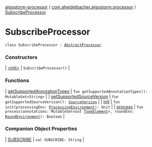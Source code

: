 [algostorm-processor](../../index.md) / [com.aheidelbacher.algostorm.processor](../index.md) / [SubscribeProcessor](.)

# SubscribeProcessor

`class SubscribeProcessor : `[`AbstractProcessor`](http://docs.oracle.com/javase/6/docs/api/javax/annotation/processing/AbstractProcessor.html)

### Constructors

| [&lt;init&gt;](-init-.md) | `SubscribeProcessor()` |

### Functions

| [getSupportedAnnotationTypes](get-supported-annotation-types.md) | `fun getSupportedAnnotationTypes(): MutableSet<String>` |
| [getSupportedSourceVersion](get-supported-source-version.md) | `fun getSupportedSourceVersion(): `[`SourceVersion`](http://docs.oracle.com/javase/6/docs/api/javax/lang/model/SourceVersion.html) |
| [init](init.md) | `fun init(processingEnv: `[`ProcessingEnvironment`](http://docs.oracle.com/javase/6/docs/api/javax/annotation/processing/ProcessingEnvironment.html)`): Unit` |
| [process](process.md) | `fun process(annotations: MutableSet<out `[`TypeElement`](http://docs.oracle.com/javase/6/docs/api/javax/lang/model/element/TypeElement.html)`>, roundEnv: `[`RoundEnvironment`](http://docs.oracle.com/javase/6/docs/api/javax/annotation/processing/RoundEnvironment.html)`): Boolean` |

### Companion Object Properties

| [SUBSCRIBE](-s-u-b-s-c-r-i-b-e.md) | `val SUBSCRIBE: String` |

